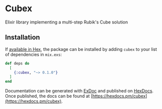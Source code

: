 # Cubex

Elixir library implementing a multi-step Rubik's Cube solution

## Installation

If [available in Hex](https://hex.pm/docs/publish), the package can be installed
by adding `cubex` to your list of dependencies in `mix.exs`:

```elixir
def deps do
  [
    {:cubex, "~> 0.1.0"}
  ]
end
```

Documentation can be generated with [ExDoc](https://github.com/elixir-lang/ex_doc)
and published on [HexDocs](https://hexdocs.pm). Once published, the docs can
be found at [https://hexdocs.pm/cubex](https://hexdocs.pm/cubex).

